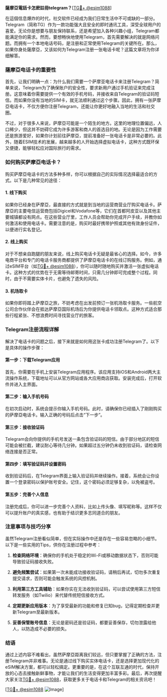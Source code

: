 **薩摩亞電話卡怎麽註冊telegram？**[[TG💪+ @esim1088](https://t.me/s/esim1088)]

在這個信息爆炸的时代，社交软件已经成为我们日常生活中不可或缺的一部分。Telegram（简称TG）作为一款功能强大且安全的即时通讯工具，深受全球用户的喜爱。无论你是想要与朋友保持联系，还是希望加入各种兴趣小组，Telegram都能满足你的需求。然而，要想畅快地使用Telegram，首先需要解决的就是网络问题。而拥有一个本地电话号码，是注册和正常使用Telegram的关键所在。那么，如果你身处薩摩亞，又该如何为Telegram注册一张电话卡呢？这篇文章将为你详细解答。

### 薩摩亞电话卡的重要性

首先，让我们明确一点：为什么我们需要一个萨摩亚电话卡来注册Telegram？简单来说，Telegram为了确保账户的安全性，要求新用户通过手机验证来完成注册。这意味着你需要提供一个有效的手机号码，并接收来自Telegram的验证码短信。而如果你没有当地的SIM卡，就无法顺利通过这个步骤。因此，拥有一张萨摩亞电话卡，不仅方便你注册Telegram，还能让你更好地融入当地的生活和社交圈。

不过，对于很多人来说，萨摩亞可能是一个陌生的地方。这里的地理位置偏远，人口稀少，但这并不妨碍它成为许多游客和商人的首选目的地。无论是因为工作需要还是旅游爱好，如果你计划前往萨摩亞，提前准备好一张电话卡是非常必要的。此外，随着ESIM技术的发展，越来越多的人开始选择虚拟电话卡，这种方式既环保又便捷，能够轻松应对国际旅行的需求。

### 如何购买萨摩亞电话卡？

购买萨摩亞电话卡的方法多种多样，你可以根据自己的实际情况选择最适合的方式。以下是几种常见的途径：

#### 1. **线下购买**
   如果你已经身在萨摩亞，最直接的方式就是到当地的运营商营业厅购买电话卡。萨摩亞的主要电信运营商包括Digicel和Vodafone等，它们在首都阿皮亚以及其他主要城镇都设有网点。在这些营业厅里，工作人员会帮助你完成开户手续，并教你如何激活和使用电话卡。需要注意的是，购买时最好携带护照或其他有效身份证件，以便进行实名登记。

#### 2. **线上购买**
   对于不想亲自跑腿的朋友来说，线上购买电话卡无疑是最省心的选择。如今，许多电商平台和专门的电话卡服务商都提供了萨摩亞电话卡的在线订购服务。例如，通过eSIM平台（如[TG💪+ @esim1088](https://t.me/s/esim1088)），你可以随时随地购买并激活一张虚拟电话卡。这种方式的优势在于无需等待邮寄时间，只需几分钟即可完成整个过程。同时，由于不需要实体卡片，也避免了遗失的风险。

#### 3. **机场取卡**
   如果你即将踏上萨摩亞之旅，不妨考虑在出发前预订一张机场取卡服务。一些航空公司合作伙伴会在抵达萨摩亞国际机场后为你提供电话卡领取点。这种方式适合那些行程紧张、不想浪费时间寻找营业厅的旅客。

### Telegram注册流程详解

解决了电话卡的问题之后，接下来就是如何用这张卡成功注册Telegram了。以下是具体的操作步骤：

#### 第一步：下载Telegram应用
   首先，你需要在手机上安装Telegram应用程序。该应用支持iOS和Android两大主流操作系统，下载地址可以从官方网站或各大应用商店获取。安装完成后，打开软件并进入主界面。

#### 第二步：输入手机号码
   在初次启动时，系统会提示你输入手机号码。此时，请确保你已经插入了刚刚购买的萨摩亞电话卡。输入正确的号码后点击“下一步”。

#### 第三步：接收验证码
   Telegram会向你提供的手机号发送一条包含验证码的短信。由于部分地区的短信可能会被拦截，建议耐心等待几分钟。如果超过五分钟仍未收到验证码，请检查网络连接是否正常。

#### 第四步：填写验证码并设置密码
   收到验证码后，在Telegram界面上输入验证码并继续操作。接着，系统会让你设置一个登录密码以保护账号安全。记住，这个密码必须足够复杂，以免被盗号。

#### 第五步：完善个人信息
   注册完成后，你可以进一步完善个人资料，比如上传头像、填写昵称等。这样不仅可以提升账户的真实感，也有助于结识更多志同道合的朋友。

### 注意事项与技巧分享

虽然Telegram注册看似简单，但在实际操作中还是存在一些容易忽略的小细节。以下是一些实用的Tips，供你在注册过程中参考：

1. **检查网络环境**：确保你的手机处于稳定的Wi-Fi或移动数据状态下，否则可能导致验证码接收失败。
   
2. **避免频繁尝试**：如果第一次未能成功接收验证码，请稍后再试，切勿多次重复提交请求，否则可能会触发系统的风控机制。

3. **利用第三方工具辅助**：如果你实在无法收到验证码，可以尝试使用第三方短信转发服务（如Twilio）来代替传统短信接收方式。

4. **定期更新应用版本**：为了享受最新的功能和修复已知bug，记得定期检查并更新Telegram至最新版本。

5. **妥善保管账号信息**：无论是密码还是验证码，都要妥善保存，切勿泄露给他人，以防造成不必要的损失。

### 结语

通过上述内容不难看出，虽然萨摩亞距离我们较远，但只要掌握了正确的方法，注册Telegram并非难事。无论是通过线下购买实体电话卡，还是选择更加现代化的eSIM解决方案，都可以轻松搞定。更重要的是，在这个互联互通的时代，保持开放的心态去接触新鲜事物，才能让我们的生活变得更加丰富多彩。最后，再次提醒大家关注[TG💪+ @esim1088](https://t.me/s/esim1088)，获取更多关于电话卡和Telegram的相关资讯吧！

[[TG💪+ @esim1088](https://t.me/s/esim1088) ![Image](https://i.postimg.cc/4NQfJmqS/Snipaste-2025-05-13-00-14-12.png)]